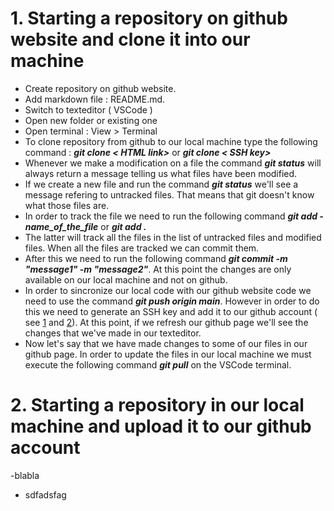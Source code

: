 # 1. Starting a repository on github website and clone it into our machine

  - Create repository on github website. 
  - Add markdown file : README.md. 
  - Switch to texteditor ( VSCode )
  - Open new folder or existing one 
  - Open terminal : View > Terminal 
  - To clone repository from github to our local machine type the following command : ***git clone < HTML link>*** or ***git clone < SSH key>***
  - Whenever we make a modification on a file the command ***git status***  will always return a message telling us what files have been modified.
  - If we create a new file and run the command ***git status*** we'll see a message refering to untracked files. That means that git doesn't know what those files are. 
  - In order to track the file we need to run the following command ***git add -name_of_the_file*** or ***git add .***
  - The latter will track all the files in the list of untracked files and modified files. When all the files are tracked we can commit them. 
  - After this we need to run the following command ***git commit -m "message1" -m "message2"***. At this point the changes are only available on our local machine and not on github. 
  - In order to sincronize our local code with our github website code we need to use the command ***git push origin main***. However in order to do this we need to generate an SSH key and add it to our github account ( see  [1](https://docs.github.com/en/authentication/connecting-to-github-with-ssh/generating-a-new-ssh-key-and-adding-it-to-the-ssh-agent) and [2](https://docs.github.com/en/authentication/connecting-to-github-with-ssh/adding-a-new-ssh-key-to-your-github-account)). At this point, if we refresh our github page we'll see the changes that we've made in our texteditor. 
  - Now let's say that we have made changes to some of our files in our github page. In order to update the files in our local machine we must execute the following command ***git pull*** on the VSCode terminal.

# 2. Starting a repository in our local machine and upload it to our github account

-blabla
- sdfadsfag
